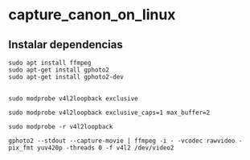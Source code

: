 # capture_canon_on_linux


## Instalar dependencias 


~~~
sudo apt install ffmpeg
sudo apt-get install gphoto2
sudo apt-get install gphoto2-dev
~~~

## 

~~~
sudo modprobe v4l2loopback exclusive

sudo modprobe v4l2loopback exclusive_caps=1 max_buffer=2

sudo modprobe -r v4l2loopback 
~~~

~~~
gphoto2 --stdout --capture-movie | ffmpeg -i - -vcodec rawvideo -pix_fmt yuv420p -threads 0 -f v4l2 /dev/video2

~~~
